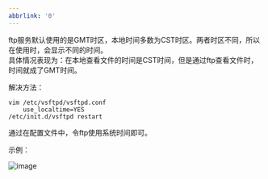 ```yaml
---
abbrlink: '0'
---
```

ftp服务默认使用的是GMT时区，本地时间多数为CST时区。两者时区不同，所以在使用时，会显示不同的时间。   
具体情况表现为：在本地查看文件的时间是CST时间，但是通过ftp查看文件时，时间就成了GMT时间。    

解决方法：   

    vim /etc/vsftpd/vsftpd.conf 
        use_localtime=YES
    /etc/init.d/vsftpd restart

通过在配置文件中，令ftp使用系统时间即可。

示例：

![image](E://操作/TIM图片20171108094203.png)